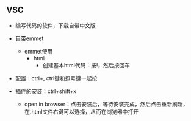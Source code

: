 ## VSC

* 编写代码的软件，下载自带中文版

* 自带emmet

  * emmet使用
    * html
      * 创建基本html代码：按!，然后按回车

* 配置：ctrl+, ctrl键和逗号键一起按

* 插件的安装：ctrl+shift+x

  * open in browser：点击安装后，等待安装完成，然后点击重新刷新，在.html文件右键可以选择，从而在浏览器中打开



